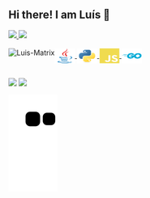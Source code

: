 ## Hi there! I am Luís 👋
 <div>
  <a href="https://github.com/luisrodrigues">
  <img height="180em" src="https://github-readme-stats.vercel.app/api?username=luisrodrigues&show_icons=true&theme=merko&include_all_commits=true&count_private=true"/>
  <img height="180em" src="https://github-readme-stats.vercel.app/api/top-langs/?username=luisrodrigues&layout=compact&langs_count=7&theme=merko"/>
</div>
<div style="display: inline_block"><br>
  <img align="center" alt="Luis-Java" height="30" width="40" src="https://raw.githubusercontent.com/devicons/devicon/master/icons/java/java-original.svg">
  <img align="center" alt="Luis-Python" height="30" width="40" src="https://raw.githubusercontent.com/devicons/devicon/master/icons/python/python-original.svg">
  <img align="center" alt="Luis-JS" height="30" width="40" src="https://raw.githubusercontent.com/devicons/devicon/master/icons/javascript/javascript-plain.svg">
 <img align="center" alt="Luis-GO" height="30" width="40" src="https://raw.githubusercontent.com/devicons/devicon/master/icons/go/go-original-wordmark.svg">
  <img align="left" alt="Luis-Matrix" src="https://media1.giphy.com/media/rvsIuQkF1iL3G/giphy.gif?cid=ecf05e47j8tc2x2mm9f2utqfuj92dimdhfbhwjwndvdte7fn&rid=giphy.gif&ct=g">
</div>
  
  ##
 
<div>
  <a href = "mailto:luis.cnm@gmail.com"><img src="https://img.shields.io/badge/-Gmail-%23333?style=for-the-badge&logo=gmail&logoColor=white" target="_blank"></a>
  <a href="https://www.linkedin.com/in/lurodrigues96/" target="_blank"><img src="https://img.shields.io/badge/-LinkedIn-%230077B5?style=for-the-badge&logo=linkedin&logoColor=white" target="_blank"></a> 
  
  ![Snake animation](https://github.com/rafaballerini/rafaballerini/blob/output/github-contribution-grid-snake.svg)
 
</div>


